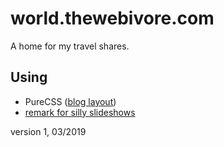 # world.thewebivore.com

A home for my travel shares.

## Using

- PureCSS ([blog layout](https://purecss.io/layouts/))
- [remark for silly slideshows](https://remarkjs.com/#1)

version 1, 03/2019
